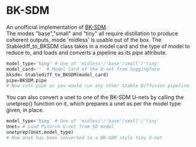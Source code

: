# BK-SDM
An unofficial implementation of [BK-SDM](https://arxiv.org/abs/2305.15798).<br>
The modes "base","small" and "tiny" all require distillation to produce coherent outputs, mode 'midless' is usable out of the box.
The Stablediff_to_BKSDM class takes in a model card and the type of model to reduce to, and loads and converts a pipeline as its *pipe* attribute.<br>
```python
model_type='tiny' # One of 'midless'/'base'/small'/'tiny'
model_card=''  # Model Card of the U-net from huggingface
bksdm= Stablediff_to_BKSDM(model_card)
pipe=BKSDM.pipe
# Now call pipe as you would run any other Stable Diffusion pipeline
```
You can also convert a unet to one of the BK-SDM U-nets by calling the unetprep() function on it, which prepares a unet as per the model type given, in place.
```python
model_type='tiny' # One of 'midless'/'base'/small'/'tiny'
Unet= # Load Pytorch U-net from SD model
unetprep(Unet,model_type)
# Now Unet has been converted to a BK-SDM style tiny U-net
```
